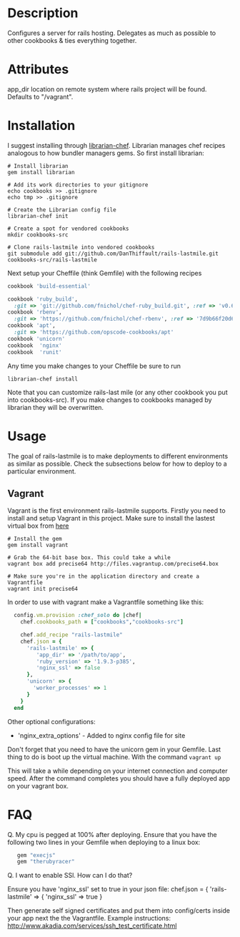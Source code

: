 Description
===========
Configures a server for rails hosting. Delegates as much as possible to
other cookbooks & ties everything together.


Attributes
==========
app_dir location on remote system where rails project will be found.
Defaults to "/vagrant".

Installation
============

I suggest installing through [librarian-chef](https://github.com/applicationsonline/librarian). Librarian
manages chef recipes analogous to how bundler managers gems. So first install librarian:

```
# Install librarian
gem install librarian

# Add its work directories to your gitignore
echo cookbooks >> .gitignore
echo tmp >> .gitignore

# Create the Librarian config file
librarian-chef init

# Create a spot for vendored cookbooks
mkdir cookbooks-src

# Clone rails-lastmile into vendored cookbooks
git submodule add git://github.com/DanThiffault/rails-lastmile.git cookbooks-src/rails-lastmile
```

Next setup your Cheffile (think Gemfile) with the following recipes

```ruby
cookbook 'build-essential'

cookbook 'ruby_build',
  :git => 'git://github.com/fnichol/chef-ruby_build.git', :ref => 'v0.6.2'
cookbook 'rbenv',
  :git => 'https://github.com/fnichol/chef-rbenv', :ref => '7d9b66f20d6edb786720b22919fd53e698fce12b'
cookbook 'apt',
  :git => 'https://github.com/opscode-cookbooks/apt'
cookbook 'unicorn'
cookbook  'nginx'
cookbook  'runit'
```

Any time you make changes to your Cheffile be sure to run

```
librarian-chef install
```

Note that you can customize rails-last mile (or any other cookbook you put into cookbooks-src). If you make changes to cookbooks
managed by librarian they will be overwritten.

Usage
=====

The goal of rails-lastmile is to make deployments to different environments as similar as possible. Check the subsections
below for how to deploy to a particular environment.

Vagrant
-------
Vagrant is the first environment rails-lastmile supports. Firstly you need to install
and setup Vagrant in this project. Make sure to install the lastest virtual box from [here](https://www.virtualbox.org)

```
# Install the gem
gem install vagrant

# Grab the 64-bit base box. This could take a while
vagrant box add precise64 http://files.vagrantup.com/precise64.box

# Make sure you're in the application directory and create a Vagrantfile
vagrant init precise64
```

In order to use with vagrant make a Vagrantfile something like this:

```ruby
  config.vm.provision :chef_solo do |chef|
    chef.cookbooks_path = ["cookbooks","cookbooks-src"]

    chef.add_recipe "rails-lastmile"
    chef.json = {
      'rails-lastmile' => {
         'app_dir' => '/path/to/app',
         'ruby_version' => '1.9.3-p385',
         'nginx_ssl' => false
      },
      'unicorn' => {
        'worker_processes' => 1
      }
    }
  end
```

Other optional configurations:
* 'nginx_extra_options' - Added to nginx config file for site

Don't forget that you need to have the unicorn gem in your Gemfile.
Last thing to do is boot up the virtual machine. With the command `vagrant up`

This will take a while depending on your internet connection and computer speed. After the command completes you should have a
fully deployed app on your vagrant box.


FAQ
===

Q.  My cpu is pegged at 100% after deploying. Ensure that you have the following two lines in your Gemfile when deploying to a linux box:

```ruby
   gem "execjs"
   gem "therubyracer"
```

Q.  I want to enable SSl. How can I do that?

Ensure you have 'nginx_ssl' set to true in your json file:
    chef.json = {
      'rails-lastmile' => {
         'nginx_ssl' => true
      }

Then generate self signed certificates and put them into config/certs inside your app next the the Vagrantfile. Example instructions:
http://www.akadia.com/services/ssh_test_certificate.html

